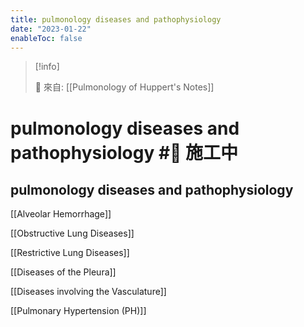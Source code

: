 ```yaml
---
title: pulmonology diseases and pathophysiology
date: "2023-01-22"
enableToc: false
---
```


> [!info]
>
> 🌱 來自: [[Pulmonology of Huppert's Notes]]

# pulmonology diseases and pathophysiology #🚧 施工中

## pulmonology diseases and pathophysiology

[[Alveolar Hemorrhage]]

[[Obstructive Lung Diseases]]

[[Restrictive Lung Diseases]]

[[Diseases of the Pleura]]

[[Diseases involving the Vasculature]]

[[Pulmonary Hypertension (PH)]]

